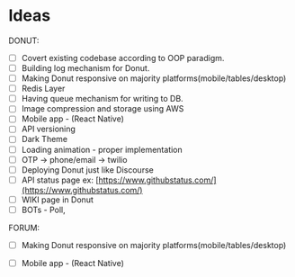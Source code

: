 # Ideas

DONUT:

* [ ] Covert existing codebase according to OOP paradigm.
* [ ] Building log mechanism for Donut.
* [ ] Making Donut responsive on majority platforms\(mobile/tables/desktop\)
* [ ] Redis Layer
* [ ] Having queue mechanism for writing to DB.
* [ ] Image compression and storage using AWS
* [ ] Mobile app - \(React Native\)
* [ ] API versioning
* [ ] Dark Theme
* [ ] Loading animation - proper implementation
* [ ] OTP -&gt; phone/email -&gt; twilio
* [ ] Deploying Donut just like Discourse
* [ ] API status page ex: [https://www.githubstatus.com/](https://www.githubstatus.com/)
* [ ] WIKI page in Donut
* [ ] BOTs - Poll, 

FORUM:

* [ ] Making Donut responsive on majority platforms\(mobile/tables/desktop\)
* [ ] Mobile app - \(React Native\)



